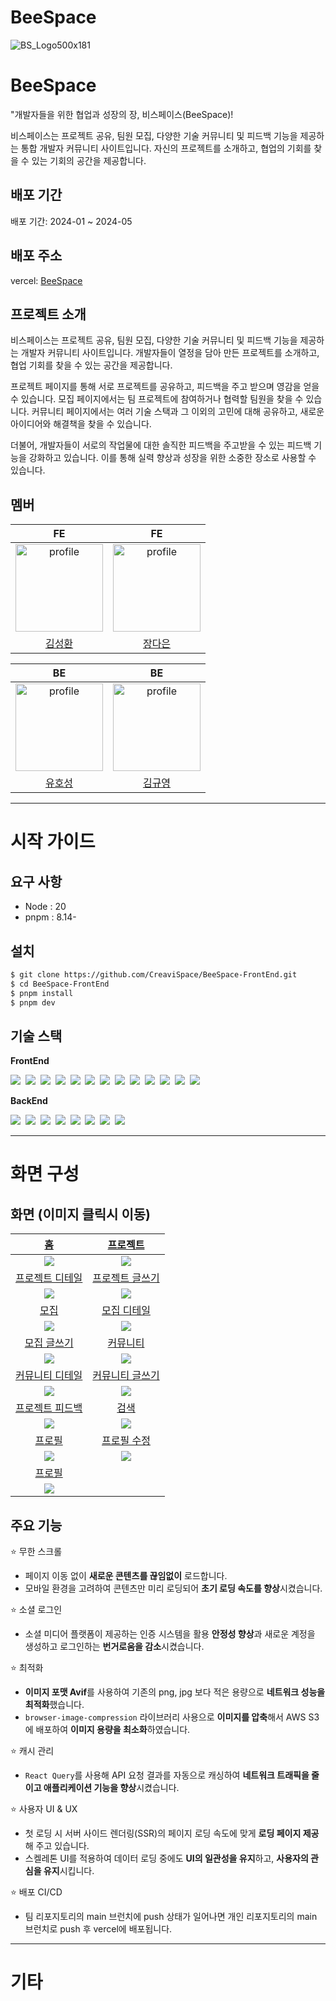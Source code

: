 # BeeSpace

![BS_Logo500x181](https://github.com/CreaviSpace/BeeSpace-FrontEnd/assets/97121074/27534123-e13a-4cc3-a9d6-de4ab5407cf6)

# BeeSpace

"개발자들을 위한 협업과 성장의 장, 비스페이스(BeeSpace)!

비스페이스는 프로젝트 공유, 팀원 모집, 다양한 기술 커뮤니티 및 피드백 기능을 제공하는 통합 개발자 커뮤니티 사이트입니다. 자신의 프로젝트를 소개하고, 협업의 기회를 찾을 수 있는 기회의 공간을 제공합니다.

## 배포 기간

배포 기간: 2024-01 ~ 2024-05

## 배포 주소

vercel: [BeeSpace](https://beespace.vercel.app/)

## 프로젝트 소개

비스페이스는 프로젝트 공유, 팀원 모집, 다양한 기술 커뮤니티 및 피드백 기능을 제공하는 개발자 커뮤니티 사이트입니다. 개발자들이 열정을 담아 만든 프로젝트를 소개하고, 협업 기회를 찾을 수 있는 공간을 제공합니다.

프로젝트 페이지를 통해 서로 프로젝트를 공유하고, 피드백을 주고 받으며 영감을 얻을 수 있습니다. 모집 페이지에서는 팀 프로젝트에 참여하거나 협력할 팀원을 찾을 수 있습니다. 커뮤니티 페이지에서는 여러 기술 스택과 그 이외의 고민에 대해 공유하고, 새로운 아이디어와 해결책을 찾을 수 있습니다.

더불어, 개발자들이 서로의 작업물에 대한 솔직한 피드백을 주고받을 수 있는 피드백 기능을 강화하고 있습니다. 이를 통해 실력 향상과 성장을 위한 소중한 장소로 사용할 수 있습니다.

## 멤버

| FE | FE |
| :---: | :---: |
| <a href="https://github.com/springhana"><img src="https://avatars.githubusercontent.com/u/97121074?v=4" alt="profile" width="140" height="140"></a> | <a href="https://github.com/pionoiq"><img src="https://avatars.githubusercontent.com/u/101159509?v=4" alt="profile" width="140" height="140"></a> |
| [김성환](https://github.com/springhana) | [장다은](https://github.com/pionoiq) |

| BE | BE |
| :---: | :---: |
| <a href="https://github.com/YuHoSeong"><img src="https://avatars.githubusercontent.com/u/82141580?v=4" alt="profile" width="140" height="140"></a> | <a href="https://github.com/K-KY"><img src="https://avatars.githubusercontent.com/u/66647057?s=96&v=4" alt="profile" width="140" height="140"></a> |
| [유호성](https://github.com/YuHoSeong) | [김규영](https://github.com/K-KY) | 

---

# 시작 가이드

## 요구 사항

- Node : 20
- pnpm : 8.14-

## 설치

```bash
$ git clone https://github.com/CreaviSpace/BeeSpace-FrontEnd.git
$ cd BeeSpace-FrontEnd
$ pnpm install
$ pnpm dev
```

## 기술 스택

<div>
  <p><strong>FrontEnd</strong></p>
  <img src="https://img.shields.io/badge/html5-E34F26?style=for-the-badge&logo=html5&logoColor=white"/>&nbsp 
  <img src="https://img.shields.io/badge/css3-1572B6?style=for-the-badge&logo=css3&logoColor=white"/>&nbsp 
  <img src="https://img.shields.io/badge/javascript-F7DF1E?style=for-the-badge&logo=javascript&logoColor=white"/>&nbsp 
  <img src="https://img.shields.io/badge/typescript-3178C6?style=for-the-badge&logo=typescript&logoColor=white"/>&nbsp 
  <img src="https://img.shields.io/badge/react-61DAFB?style=for-the-badge&logo=react&logoColor=white"/>&nbsp 
  <img src="https://img.shields.io/badge/next.js-000000?style=for-the-badge&logo=next.js&logoColor=white"/>&nbsp 
  <img src="https://img.shields.io/badge/zustand-764ABC?style=for-the-badge&logo=zustand&logoColor=white"/>&nbsp 
  <img src="https://img.shields.io/badge/reactquery-FF4154?style=for-the-badge&logo=redux&logoColor=white"/>&nbsp 
  <img src="https://img.shields.io/badge/chakra ui-319795?style=for-the-badge&logo=chakra ui&logoColor=white"/>&nbsp 
  <img src="https://img.shields.io/badge/github-181717?style=for-the-badge&logo=github&logoColor=white"/>&nbsp 
  <img src="https://img.shields.io/badge/notion-000000?style=for-the-badge&logo=notion&logoColor=white"/>&nbsp 
  <img src="https://img.shields.io/badge/prettier-F7B93E?style=for-the-badge&logo=prettier&logoColor=white"/>&nbsp 
  <img src="https://img.shields.io/badge/eslint-4B32C3?style=for-the-badge&logo=eslint&logoColor=white"/>&nbsp 
</div>


<div>
  <p><strong>BackEnd</strong></p>
  <img src="https://img.shields.io/badge/java-4B4B77?style=for-the-badge&logo=java&logoColor=white"/>&nbsp 
  <img src="https://img.shields.io/badge/gradle-02303A?style=for-the-badge&logo=gradle&logoColor=white"/>&nbsp 
  <img src="https://img.shields.io/badge/springboot-6DB33F?style=for-the-badge&logo=springboot&logoColor=white"/>&nbsp 
  <img src="https://img.shields.io/badge/springsecurity-6DB33F?style=for-the-badge&logo=springsecurity&logoColor=white"/>&nbsp 
  <img src="https://img.shields.io/badge/junit5-25A162?style=for-the-badge&logo=junit5&logoColor=white"/>&nbsp 
  <img src="https://img.shields.io/badge/mysql-4479A1?style=for-the-badge&logo=mysql&logoColor=white"/>&nbsp 
  <img src="https://img.shields.io/badge/amazons3-569A31?style=for-the-badge&logo=amazons3&logoColor=white"/>&nbsp 
  <img src="https://img.shields.io/badge/amazons3-569A31?style=for-the-badge&logo=amazons3&logoColor=white"/>&nbsp 
</div>

---

# 화면 구성

## 화면 (이미지 클릭시 이동)

|<a href="">홈</a>|<a href="">프로젝트</a>|
|:---:|:---:|
|<a href=""><img src="https://github.com/springhana/beespace/assets/97121074/be365f66-e448-4667-ab4c-a57b249d0e51" /></a>|<a href=""><img src="https://github.com/springhana/beespace/assets/97121074/e269a331-556c-4659-9900-fbade65def88" /></a>|
|<a href="">프로젝트 디테일</a>|<a href="">프로젝트 글쓰기</a>|
|<a href=""><img src="https://github.com/springhana/beespace/assets/97121074/215368eb-18ee-487f-bffb-5d3906b984bd" /></a>|<a href=""><img src="https://github.com/springhana/beespace/assets/97121074/7d62e683-077a-4e1e-be50-6b27d5583417" /></a>|
|<a href="">모집</a>|<a href="">모집 디테일</a>|
|<a href=""><img src="https://github.com/springhana/beespace/assets/97121074/4e03efef-47ed-465f-82dd-17c9fddd2593" /></a>|<a href=""><img src="https://github.com/springhana/beespace/assets/97121074/0e9b7d11-0e4a-4c55-8912-a2a1de58a6fc" /></a>|
|<a href="">모집 글쓰기</a>|<a href="">커뮤니티</a>|
|<a href=""><img src="https://github.com/springhana/beespace/assets/97121074/869d01c8-7df1-49e5-9f09-15e1931b73b1" /></a>|<a href=""><img src="https://github.com/springhana/beespace/assets/97121074/80dcf774-507c-45d3-9fee-69e4c1721fe5" /></a>|
|<a href="">커뮤니티 디테일</a>|<a href="">커뮤니티 글쓰기</a>|
|<a href=""><img src="https://github.com/springhana/beespace/assets/97121074/33b30081-c542-43b7-811a-00b4aaf6325b" /></a>|<a href=""><img src="https://github.com/springhana/beespace/assets/97121074/faf692c9-a5a0-41c5-9fad-b761b2a54061" /></a>|
|<a href="">프로젝트 피드백</a>|<a href="">검색</a>|
|<a href=""><img src="https://github.com/springhana/beespace/assets/97121074/f95ec2c3-9fed-491a-a44b-dac31e15d536" /></a>|<a href=""><img src="https://github.com/springhana/beespace/assets/97121074/99f689e1-29ce-4960-9d20-6d527fe3e076" /></a>|
|<a href="">프로필</a>|<a href="">프로필 수정</a>|
|<a href=""><img src="https://github.com/springhana/beespace/assets/97121074/a5e0a5ed-84b5-4f43-bddb-1ed2408f2361" /></a>|<a href=""><img src="https://github.com/springhana/beespace/assets/97121074/5280cb92-4620-443c-aa5a-23fe94f75707" /></a>|
|<a href="">프로필</a>|<a href=""></a>|
|<a href=""><img src="https://github.com/springhana/beespace/assets/97121074/aa7376a6-09db-4bab-ab0d-7e74f48a5991" /></a>|<a href=""></a>|

## 주요 기능

⭐ 무한 스크롤

- 페이지 이동 없이 **새로운 콘텐츠를 끊임없이** 로드합니다.
- 모바일 환경을 고려하여 콘텐츠만 미리 로딩되어 **초기 로딩 속도를 향상**시켰습니다.

⭐ 소셜 로그인

- 소셜 미디어 플랫폼이 제공하는 인증 시스템을 활용 **안정성 향상**과 새로운 계정을 생성하고 로그인하는 **번거로움을 감소**시켰습니다.

⭐ 최적화

- **이미지 포맷 Avif**를 사용하여 기존의 png, jpg 보다 적은 용량으로 **네트워크 성능을 최적화**했습니다.
- `browser-image-compression` 라이브러리 사용으로 **이미지를 압축**해서 AWS S3에 배포하여 **이미지 용량을 최소화**하였습니다.

⭐ 캐시 관리

- `React Query`를 사용해 API 요청 결과를 자동으로 캐싱하여 **네트워크 트래픽을 줄이고 애플리케이션 기능을 향상**시켰습니다.

⭐ 사용자 UI & UX

- 첫 로딩 시 서버 사이드 렌더링(SSR)의 페이지 로딩 속도에 맞게 **로딩 페이지 제공**해 주고 있습니다.
- 스켈레톤 UI를 적용하여 데이터 로딩 중에도 **UI의 일관성을 유지**하고, **사용자의 관심을 유지**시킵니다.

⭐ 배포 CI/CD

- 팀 리포지토리의 main 브런치에 push 상태가 일어나면 개인 리포지토리의 main 브런치로 push 후 vercel에 배포됩니다.

---

# 기타
